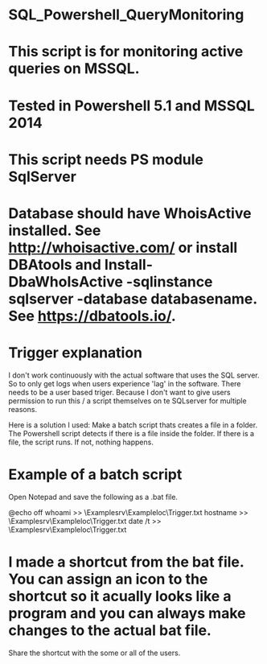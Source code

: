 # SQL_Powershell_QueryMonitoring

# This script is for monitoring active queries on MSSQL. 
# Tested in Powershell 5.1 and MSSQL 2014
# This script needs PS module SqlServer
# Database should have WhoisActive installed. See http://whoisactive.com/ or install DBAtools and Install-DbaWhoIsActive -sqlinstance sqlserver -database databasename. See https://dbatools.io/. 
#

# Trigger explanation
I don't work continuously with the actual software that uses the SQL server. So to only get logs when users experience 'lag' in the software. There needs to be a user based triger. 
Because I don't want to give users permission to run this / a script themselves on te SQLserver for multiple reasons.

Here is a solution I used:
Make a batch script thats creates a file in a folder. The Powershell script detects if there is a file inside the folder. 
If there is a file, the script runs. If not, nothing happens. 

# Example of a batch script
Open Notepad and save the following as a .bat file. 

@echo off
whoami >> \\Examplesrv\Exampleloc\Trigger.txt
hostname >> \\Examplesrv\Exampleloc\Trigger.txt
date /t >> \\Examplesrv\Exampleloc\Trigger.txt


# I made a shortcut from the bat file. You can assign an icon to the shortcut so it acually looks like a program and you can always make changes to the actual bat file. 
Share the shortcut with the some or all of the users. 
